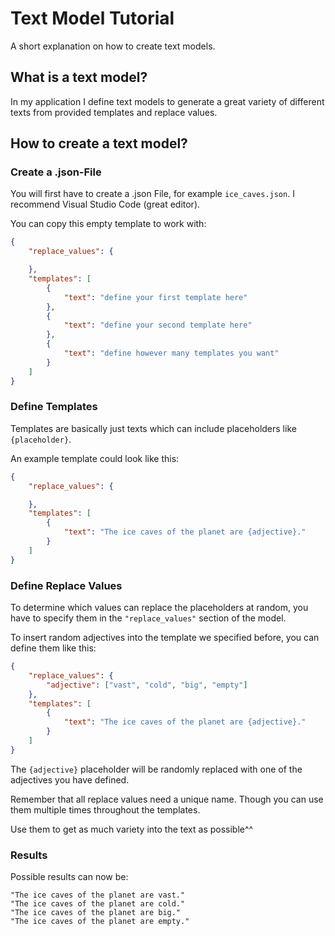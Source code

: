 # Text Model Tutorial
A short explanation on how to create text models.

## What is a text model?
In my application I define text models to generate a great variety of different texts from provided templates and replace values.

## How to create a text model?
### Create a .json-File
You will first have to create a .json File, for example `ice_caves.json`. I recommend Visual Studio Code (great editor).

You can copy this empty template to work with:
```json
{
    "replace_values": {

    },
    "templates": [
        {
            "text": "define your first template here"
        },
        {
            "text": "define your second template here"
        },
        {
            "text": "define however many templates you want"
        }
    ]
}
```

### Define Templates
Templates are basically just texts which can include placeholders like `{placeholder}`.

An example template could look like this:
```json
{
    "replace_values": {

    },
    "templates": [
        {
            "text": "The ice caves of the planet are {adjective}."
        }
    ]
}
```

### Define Replace Values
To determine which values can replace the placeholders at random, you have to specify them in the `"replace_values"` section of the model.

To insert random adjectives into the template we specified before, you can define them like this:
```json
{
    "replace_values": {
        "adjective": ["vast", "cold", "big", "empty"]
    },
    "templates": [
        {
            "text": "The ice caves of the planet are {adjective}."
        }
    ]
}
```

The `{adjective}` placeholder will be randomly replaced with one of the adjectives you have defined.

Remember that all replace values need a unique name. Though you can use them multiple times throughout the templates.

Use them to get as much variety into the text as possible^^

### Results
Possible results can now be:
```
"The ice caves of the planet are vast."
"The ice caves of the planet are cold."
"The ice caves of the planet are big."
"The ice caves of the planet are empty."
```